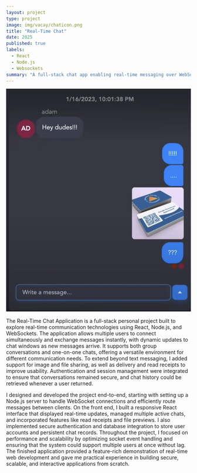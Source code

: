 ```yaml
---
layout: project
type: project
image: img/vacay/chaticon.png
title: "Real-Time Chat"
date: 2025
published: true
labels:
  - React
  - Node.js
  - Websockets
summary: "A full-stack chat app enabling real-time messaging over WebSockets with support for multiple users."
---
```


<img class="img-fluid" src="../img/vacay/chatsc">

The Real-Time Chat Application is a full-stack personal project built to explore real-time communication technologies using React, Node.js, and WebSockets. The application allows multiple users to connect simultaneously and exchange messages instantly, with dynamic updates to chat windows as new messages arrive. It supports both group conversations and one-on-one chats, offering a versatile environment for different communication needs. To extend beyond text messaging, I added support for image and file sharing, as well as delivery and read receipts to improve usability. Authentication and session management were integrated to ensure that conversations remained secure, and chat history could be retrieved whenever a user returned.

I designed and developed the project end-to-end, starting with setting up a Node.js server to handle WebSocket connections and efficiently route messages between clients. On the front end, I built a responsive React interface that displayed real-time updates, managed multiple active chats, and incorporated features like read receipts and file previews. I also implemented secure authentication and database integration to store user accounts and persistent chat records. Throughout the project, I focused on performance and scalability by optimizing socket event handling and ensuring that the system could support multiple users at once without lag. The finished application provided a feature-rich demonstration of real-time web development and gave me practical experience in building secure, scalable, and interactive applications from scratch.
